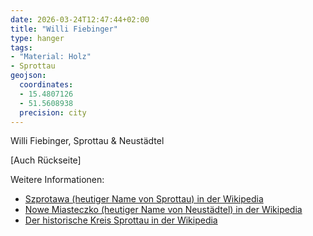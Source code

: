 ```yaml
---
date: 2026-03-24T12:47:44+02:00
title: "Willi Fiebinger"
type: hanger
tags:
- "Material: Holz"
- Sprottau
geojson:
  coordinates:
  - 15.4807126
  - 51.5608938
  precision: city
---
```

Willi Fiebinger, Sprottau & Neustädtel

[Auch Rückseite]


<div class="notes">
Weitere Informationen:
<ul>
<li><a href="https://de.wikipedia.org/wiki/Szprotawa">Szprotawa (heutiger Name von Sprottau) in der Wikipedia</a></li>
<li><a href="https://de.wikipedia.org/wiki/Nowe_Miasteczko">Nowe Miasteczko (heutiger Name von Neustädtel) in der Wikipedia</a></li>
<li><a href="https://de.wikipedia.org/wiki/Kreis_Sprottau">Der historische Kreis Sprottau in der Wikipedia</a></li>
</ul>
</div>
